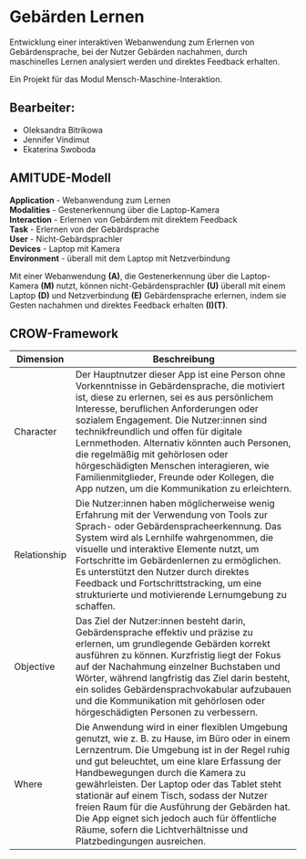# Gebärden Lernen
Entwicklung einer interaktiven Webanwendung zum Erlernen von Gebärdensprache, bei der Nutzer Gebärden nachahmen, durch maschinelles Lernen analysiert werden und direktes Feedback erhalten.

Ein Projekt für das Modul Mensch-Maschine-Interaktion.
## Bearbeiter:
- Oleksandra Bitrikowa  
- Jennifer Vindimut  
- Ekaterina Swoboda  

## AMITUDE-Modell
**Application**  -  Webanwendung zum Lernen  
**Modalities**  - Gestenerkennung über die Laptop-Kamera  
**Interaction**  - Erlernen von Gebärdem mit direktem Feedback  
**Task**  - Erlernen von der Gebärdsprache  
**User**  - Nicht-Gebärdsprachler  
**Devices**  - Laptop mit Kamera  
**Environment**  - überall mit dem Laptop mit Netzverbindung  

Mit einer Webanwendung **(A)**, die Gestenerkennung über die Laptop-Kamera **(M)** nutzt, können nicht-Gebärdensprachler **(U)** überall mit einem Laptop **(D)** und Netzverbindung **(E)**  Gebärdensprache erlernen, indem sie Gesten nachahmen und direktes Feedback erhalten **(I)(T)**.

## CROW-Framework

| Dimension     | Beschreibung                                                                 |
|---------------|------------------------------------------------------------------------------|
| Character     | Der Hauptnutzer dieser App ist eine Person ohne Vorkenntnisse in Gebärdensprache, die motiviert ist, diese zu erlernen, sei es aus persönlichem Interesse, beruflichen Anforderungen oder sozialem Engagement. Die Nutzer:innen sind technikfreundlich und offen für digitale Lernmethoden. Alternativ könnten auch Personen, die regelmäßig mit gehörlosen oder hörgeschädigten Menschen interagieren, wie Familienmitglieder, Freunde oder Kollegen, die App nutzen, um die Kommunikation zu erleichtern.|
| Relationship  | Die Nutzer:innen haben möglicherweise wenig Erfahrung mit der Verwendung von Tools zur Sprach- oder Gebärdenspracheerkennung. Das System wird als Lernhilfe wahrgenommen, die visuelle und interaktive Elemente nutzt, um Fortschritte im Gebärdenlernen zu ermöglichen. Es unterstützt den Nutzer durch direktes Feedback und Fortschrittstracking, um eine strukturierte und motivierende Lernumgebung zu schaffen. |
| Objective     | Das Ziel der Nutzer:innen besteht darin, Gebärdensprache effektiv und präzise zu erlernen, um grundlegende Gebärden korrekt ausführen zu können. Kurzfristig liegt der Fokus auf der Nachahmung einzelner Buchstaben und Wörter, während langfristig das Ziel darin besteht, ein solides Gebärdensprachvokabular aufzubauen und die Kommunikation mit gehörlosen oder hörgeschädigten Personen zu verbessern.|
| Where         | Die Anwendung wird in einer flexiblen Umgebung genutzt, wie z. B. zu Hause, im Büro oder in einem Lernzentrum. Die Umgebung ist in der Regel ruhig und gut beleuchtet, um eine klare Erfassung der Handbewegungen durch die Kamera zu gewährleisten. Der Laptop oder das Tablet steht stationär auf einem Tisch, sodass der Nutzer freien Raum für die Ausführung der Gebärden hat. Die App eignet sich jedoch auch für öffentliche Räume, sofern die Lichtverhältnisse und Platzbedingungen ausreichen.      
